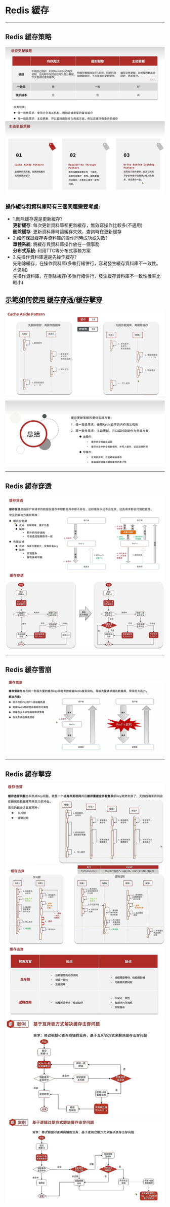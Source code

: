 # Redis 緩存

---

## Redis 緩存策略
![RedisAdvanced.png](../../picture/RedisAdvanced.png)
![RedisAdvanced_1.png](../../picture/RedisAdvanced_1.png)
### 操作緩存和資料庫時有三個問題需要考慮:
- 1.刪除緩存還是更新緩存?  
  **更新緩存**: 每次更新資料庫都更新緩存，無效寫操作比較多(不適用)  
  **刪除緩存**: 更新資料庫時讓緩存失效，查詢時在更新緩存
- 2.如何保證緩存與資料庫的操作同時成功或失敗?  
  **單體系統**: 將緩存與資料庫操作放在一個事務  
  **分布式系統**: 利用TTC等分布式事務方案
- 3.先操作資料庫還是先操作緩存?  
  先刪除緩存，在操作資料庫(多執行緒併行，容易發生緩存資料庫不一致性。不適用)  
  先操作資料庫，在刪除緩存(多執行緒併行，發生緩存資料庫不一致性機率比較小)
## [示範如何使用  緩存穿透/緩存擊穿](../../../hm-dianping/src/main/java/com/hmdp/service/impl/ShopServiceImpl.java)
![RedisAdvanced_2.png](../../picture/RedisAdvanced_2.png)

![RedisAdvanced_3.png](../../picture/RedisAdvanced_3.png)

--- 

## Redis 緩存穿透
![RedisAdvanced_4.png](../../picture/RedisAdvanced_4.png)
![RedisAdvanced_10.png](../../picture/RedisAdvanced_10.png)

---

## Redis 緩存雪崩
![RedisAdvanced_5.png](../../picture/RedisAdvanced_5.png)

---

## Redis 緩存擊穿
![RedisAdvanced_6.png](../../picture/RedisAdvanced_6.png)
![RedisAdvanced_7.png](../../picture/RedisAdvanced_7.png)
![RedisAdvanced_8.png](../../picture/RedisAdvanced_8.png)
![RedisAdvanced_9.png](../../picture/RedisAdvanced_9.png)
![RedisAdvanced_11.png](../../picture/RedisAdvanced_11.png)